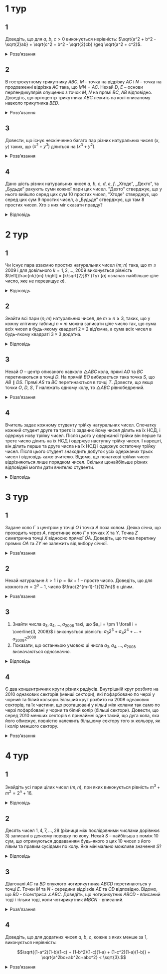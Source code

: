 # 1 тур
## 1
Доведіть, що для $a$, $b$, $c > 0$ виконується нерівність: $\sqrt{a^2 + b^2 - \sqrt{2}ab} + \sqrt{c^2 + b^2 - \sqrt{2}cb} \geq \sqrt{a^2 + c^2}$.
<details><summary>Розв’язання</summary>

Розглянемо чотирикутник $QPRS$ у якого $\angle QSP = \angle PSR = 45^\circ$ і $SQ = a$, $PS = b$, $RS = c$. Тоді шукана нерівність – це нерівність трикутника $PQ + PR \geq QR$ записана за допомогою теореми косинусів.
</details>

## 2
В гострокутному трикутнику $ABC$, $M$ – точка на відрізку $AC$ і $N$ – точка на продовженні відрізка $AC$ така, що $MN = AC$. Нехай $D$, $E$ – основи перпендикулярів опущених з точок $M$, $N$ на прямі $BC$, $AB$ відповідно. Доведіть, що ортоцентр трикутника $ABC$ лежить на колі описаному навколо трикутника $BED$.
<details><summary>Розв’язання</summary>

Нехай $K$ – точка перетину прямих $MD$ i $NE$. Легко бачити, що коло з діаметром $BK$ – описане навколо $\triangle BED$. Оскільки $AH \parallel MK$ i $CH \parallel NK$ то маємо $\angle HAC = \angle KMN$ i $\angle ACH = \angle MNK$. Оскільки $AC = MN$, то трикутники $\triangle ACH = \triangle MNK$. Тому відстань від $K$ до $AC$ рівна відстані від $H$ до $AC$. Звідки $HK \parallel AC$. Тому $HK \perp BH$ і $H$ лежить на колі з діаметром $BK$, описаному навколо $\triangle BED$.
</details>

## 3
Довести, що існує нескінченно багато пар різних натуральних чисел $(x, y)$ таких, що $(x^2 + y^3)$ ділиться на $(x^3 + y^2)$.
<details><summary>Розв’язання</summary>

Позначимо $y = kx$, де $k \in \mathbb{Q}$. Тоді маємо такі перетворення: $\frac{x^2 + y^3}{x^3 + y^2} = \frac{x^2 + k^3 x^3}{x^3 + k^2 x^2} = \frac{k^3 x + 1}{x + k^2} = \frac{kx^3 + k^5}{x + k^2} - \frac{k^5 - 1}{x + k^2} = k^3 - \frac{k^5 - 1}{x+k^2}$. Нехай $k \in \mathbb{N}$, покладемо $x = k^5 - k^2 - 1$, тоді $y = kx = k^6 - k^3 - x$, звідси $\frac{x^2 + y^3}{x^3 + y^2} = k^3 - \frac{k^5 - 1}{x + k^2} = k^3 - \frac{k^5 - 1}{k^5 - 1}=k^3-1 \in \mathbb{N}$.
</details>

## 4
Дано шість різних натуральних чисел $a$, $b$, $c$, $d$, $e$, $f$. „Хтоде”, „Дехто”, та „Будьде” рахують суми кожної пари цих чисел. "Дехто" стверджує, що у нього вийшло серед цих сум 10 простих чисел, "Хтоде" стверджує, що серед цих сум 9 простих чисел, а „Будьде” стверджує, що там 8 простих чисел. Хто з них міг сказати правду?
<details><summary>Відповідь</summary>
„Дехто” помиляється, „Хтоде” та „Будьде” можуть казати правду.
<details><summary>Розв’язання</summary>

Припустимо, що серед даних чисел $k$ парних. Оскільки сума різних натуральних чисел однієї парності – число складене, то максимум серед попарних сум може бути $k(6 − k)$ простих чисел. Неважко бачити, що $k(6 − k) \leq 9$ при $k = 0,1,\ldots,6$. Тому „Дехто” помиляється. А от „Хтоде” міг казати правду. 9 простих чисел може бути одержано, якщо взяти 2, 4, 8, 3, 15, 39. „Будьде” так само міг казати правду, наприклад, якщо взяти такі числа: 2, 4, 8, 3, 15, 69.
</details></details>

# 2 тур
## 1
Чи існує пара взаємно простих натуральних чисел $(m; n)$ така, що $m \leq 2009$ і для довільного $k = 1, 2, \ldots, 2009$ виконується рівність $\left[\frac{nk}{m} \right] = [k\sqrt{2}]$? (Тут $[a]$ означає найбільше ціле число, яке не перевищує $a$).
<details><summary>Відповідь</summary>
Так, існує.
<details><summary>Розв’язання</summary>

Розглянемо усі можливі звичайні дробі зі знаменниками, які не перевищують 2009, які менші від $\sqrt{2}$. Нехай $\frac{n}{m}$ – найбільший серед цих дробів, тоді на проміжку $(\frac{n}{m}, 2)$ не існує чисел вигляду $\frac{h}{k}$, де $k \in \{1,2,\ldots,2009\}$, тому не існує натуральних чисел $h$ між числами $(\frac{kn}{m}, k \sqrt{2})$ для усіх $k = \overline{1,2009}$. Оскільки число $k \sqrt{2}$ не натуральне, тому й виконується рівність цілих частин: $\left[\frac{nk}{m} \right] = [k\sqrt{2}]$.
</details></details>

## 2
Знайти всі пари $(n; m)$ натуральних чисел, де $m \geq n \geq 3$, таких, що у кожну клітинку таблиці $n \times m$ можна записати ціле число так, що сума всіх чисел в будь-якому квадраті $2 \times 2$ від’ємна, а сума всіх чисел в будь-якому квадраті $3 \times 3$ додатна.
<details><summary>Відповідь</summary>

Усі пари $(3,m)$, де $m \geq 3$.
<details><summary>Розв’язання</summary>

Розглянемо спочатку випадок квадрату $4\times 4$. Припустимо, що у ньому можна розставити число згідно умови. Розглянемо деякий квадрат $3\times 3$ та два квадрати $2\times 2$ всередині нього, які містять спільний елемент $z$, як показано на рис.254. Ці квадрати не містять клітини з елементами $x$, $y$, позначимо також суми чисел усього квадрату $3\times 3$ через $A > 0$, а суми чисел у квадратах $2\times 2$ через $B < 0$ та $C < 0$. Тоді маємо таку рівність: $A = B + C + x + y - z$, звідки $x + y - z = A - B - C > 0$, тобто $x + y > z$. Зазначимо, що це повинно виконуватись для будь-яких трьох сусідніх по діагоналі елементів таблиці.

Тепер розглянемо деякий квадрат $4\times 4$ та два квадрати $3\times 3$ у нього всередині, як це показано на рисунку. По діагоналі стоять числа $a$, $b$, $c$, $d$, тоді згідно раніше наведених міркувань маємо умови $a + c > b$ і $b + d > c$, звідки маємо таку умову: $a + d > 0$ (рис.255).

Позначимо суму усіх чисел квадрату $4\times 4$ через $S$, оскільки ми можемо його розрізати на 4 квадрати $2\times 2$, які попарно не перетинаються, тому у кожному з них сума від’ємна, звідки й $S < 0$. Позначимо через $D < 0$ суму чисел у центральному квадраті $2\times 2$ (це той, що містить числа $b$, $c$). Позначимо також через $E > 0$ та $F > 0$ суми чисел у двох виділених на рисунку квадратах $3\times 3$. Тоді маємо таку рівність: $S = E + F - D + a + d$, звідки $a + d = S + D - E - F < 0$, що суперечить раніше одержаній нерівності. Таким чином квадрат $4\times 4$ заповнити за правилами неможливо.

Припустимо, що змогли заповнити деяку таблицю за правилами, якщо вона містить всередині квадрат $4\times 4$, то й він буде заповнений за правилами, що суперечить тому, що ми тільки що довели. Тобто, якщо таблицю можна заповнити потрібним чином, то вона не може містити жодного квадрату $4\times 4$, а тому повинна виконуватись умова $n = 3$.

Приклад заповнення таблиці за таких умов:
||||||
|-|-|-|-|- |
| 2 | 2 | 2 | 2|$\dots$|
| -3 | -3 | -3 | -3|$\dots$|
| 2 | 2 | 2 | 2|$\dots$|
</details></details>

## 3
Нехай $O$ – центр описаного навколо $\triangle ABC$ кола, прямі $AO$ та $BC$ перетинаються в точці $D$. На прямій $BO$ вибирається така точка $S$, що $AB \parallel DS$. Прямі $AS$ та $BC$ перетинаються в точці $T$. Довести, що якщо точки $O$, $D$, $S$, $T$ належать одному колу, то $\triangle ABC$ рівнобедрений.
<details><summary>Розв’язання</summary>

Оскільки $\triangle OAB$ рівнобедрений, то таку саме властивість має й $\triangle ODS$, оскільки вони мають однакові кути. Тому $\triangle OAS = \triangle OBD$ за кутом та двома сторонами. Тому $\angle OSA= \angle ODB$, тому й $\angle OST = \angle ODT$. Оскільки точки $O$, $D$, $S$, $T$ належать одному колу, то сума кутів $\angle OST + \angle ODT = 180^\circ$, звідки кожен з цих кутів – прямий. Тобто ми маємо, що $OD \perp BT$ або, що те ж саме $AD \perp BC$. Тобто ми маємо, що серединний перпендикуляр $OD$ до відрізку $BC$ (оскільки $O$ – центр описаного навколо $\triangle ABC$ кола) співпадає з його висотою $AD$, що можливо лише в разі рівнобедреного трикутника.
</details>

## 4
Вчитель задає кожному студенту трійку натуральних чисел. Спочатку кожний студент друге та третє із заданих йому чисел ділить на їх НСД, і одержує нову трійку чисел. Після цього у одержаної трійки він перше та третє число ділить на їх НСД і одержує наступну трійку чисел. І нарешті, він ділить перше та друге числа на їх НСД і одержує остаточну трійку чисел. Після цього студент знаходить добуток усіх одержаних трьох чисел і відповідь каже вчителю. Відомо, що початкові трійки чисел відрізняються лише порядком чисел. Скільки щонайбільше різних відповідей могли дати вчителю студенти.
<details><summary>Відповідь</summary>
3
<details><summary>Розв’язання</summary>

Нехай $(a,b,c)$ – задана трійка чисел. Будемо позначати через $(x, y)$ – НСД чисел $x$ та $y$. Нехай $d_1 = (b, c)$, $d_2 = \left(a, \frac{c}{d_1}\right)$, $d_3 = \left(a, \frac{b}{d_1}\right)$. Після перших двох кроків ми послідовно одержуємо такі трійки: $\left(a, \frac{b}{d_1}, \frac{c}{d_1}\right)$ та $\left(\frac{a}{d_2}, \frac{b}{d_1}, \frac{c}{d_1d_2}\right)$.

Доведемо, що $d_3 = \left(\frac{a}{d_2}, \frac{b}{d_1}\right)$. Оскільки числа $\frac{b}{d_1}$ та $\frac{c}{d_1}$ є взаємно простими, то дільники $d_2$ та $d_3$ є також взаємно простими. Це означає, що $d_3$ – дільник $a$, тому це число є також і дільником $\frac{a}{d_2}$. Оскільки $d_3$ також дільник $\frac{b}{d_1}$, то він також є дільником $\left(\frac{a}{d_2}, \frac{b}{d_1}\right)$. З іншого боку, $\frac{a}{d_2}$ є дільником числа $a$, то $d_3$ ділиться на $\left(\frac{a}{d_2}, \frac{b}{d_1}\right)$, що й доводить потрібне. Тому після третього ділення трійка чисел набуває такого вигляду: $\left(\frac{a}{d_2d_3}, \frac{b}{d_1d_3}, \frac{c}{d_1d_2}\right)$ і правильною буде така відповідь: $\frac{abc}{d_1^2d_2^2d_3^2}$. Якщо ми поміняємо місцями $b$ і $c$ у початковій трійці, то $d_1$ не зміниться, $d_2$ та $d_3$ поміняються одне з іншим місцями. Таким чином відповідь не зміниться. Тому відповідь може змінитись лише за умови заміни першого числа у початковій трійці. Тобто ми можемо одержане не більше трьох різних відповідей. Ці три різні відповіді можна одержати, якщо задані такі числа $p^2qr$, $pq^2r$ та $pqr^2$, де $p$, $q$, $r$ – різні прості числа. Тоді, при певному порядку можемо послідовно одержати таке: $(p^2qr, pq^2r, pqr^2) \rightarrow (p^2qr, q, r) \rightarrow (p^2q, q, 1) \rightarrow (p^2, 1, 1)$. Тобто відповідь – $p^2$, так само ми могли одержати відповіді $q^2$ чи $r^2$.
</details></details>

# 3 тур
## 1
Задане коло $\Gamma$ з центром у точці $O$ і точка $A$ поза колом. Деяка січна, що проходить через $A$, перетинає коло $\Gamma$ у точках $X$ та $Y$. Точка $Z$ симетрична точці $X$ відносно прямої $OA$. Доведіть, що точка перетину прямих $OA$ та $ZY$ не залежить від вибору січної.
<details><summary>Розв’язання</summary>

Позначимо через $R$ – радіус кола, з’єднаємо центр кола $O$ з точками $X$, $Y$, як це показано на рисунку. Тоді $OX = OY = R$, нехай $\angle XOA = \alpha$, $\angle OXY = \beta$, оскільки точка $Z$ є симетричною до точки $X$ відносно прямої $OA$, то $\angle XOQ = \angle XQ = \frac{1}{2}\angle XZ = \angle XYZ$. Далі $\angle XAO = \beta-\alpha$, оскільки $\angle OXY = \beta$, як зовнішній кут $\triangle OXA$. Застосуємо теорему синусів до $\triangle OXA$: $\frac{R}{\sin(\beta - \alpha)} =\frac{OA}{\sin(180^\circ - \beta)}= \frac{OA}{\sin\beta}$. Оскільки $\angle YPX = \angle OPM$, як вертикальні, то $\angle YMO = \angle YXO$. У рівнобедреному $\triangle XOY$ маємо $\angle OYX = \angle OXY$, тому $\angle OYM = \beta - \alpha$. Застосуємо теорему синусів для $\triangle YOM$: $\frac{OM}{\sin(\beta-\alpha)} = \frac{R}{\sin\beta}$. Враховуючи попередню рівність $OM= \frac{R^2}{OA}$, що доводить, що розташування точки $M$ не залежить від вибору січної.
</details>

## 2
Нехай натуральне $k > 1$ і $p = 6k + 1$ – просте число. Доведіть, що для кожного $m = 2^p - 1$, число $\frac{2^{m-1}-1}{127m}$ є цілим.
<details><summary>Розв’язання</summary>

Покажемо, що кожний з множників і 127, і $m$ є дільниками числа $(2^{m-1} - 1)$. З малої теореми Ферма $2^p \equiv 2 \pmod{p} \implies m=2^p-1\equiv 1 \pmod{p}$, а тому $p\mid (m - 1) \implies (2^{m-1} - 1)\vdots m=(2^p - 1)$.

З іншого боку, $6\mid (p - 1) \implies (2^{p-1} - 1) \vdots 63= 2^6-1 \implies (2^p-2)=2(2^{p-1}-1)\vdots 7\implies 7 \mid (m-1) \implies (2^{m-1} - 1)\vdots(2^7-1)=127$. Таким чином розв’язок буде завершено, якщо ми ми доведемо, що числа 127 та $m$ є взаємно простими. Оскільки 127 – просте, то достатньо показати, що $m$ на нього не ділиться.

Нехай $p=7l+n$, $n=\overline{n,6}$. Оскільки за умовою $p>7$ та воно є простим, то $l>1$ та $n\ne 0$. Маємо $(2^{7k} - 1)\vdots(2^7-1)=127 \implies (2^p-1)-(2^n-1)=(2^{7k+n}-2^n)\vdots 127$. Якщо $127\mid m$, то $127 \mid (2^n-1)$, що неможливо, бо $0<2^n-1<127$. Одержана суперечність завершує доведення.
</details>

## 3
1. Знайти числа $a_3, a_4, \ldots, a_{2008}$ такі, що $a_i = \pm 1 \forall i = \overline{3, 2008}$ і виконується рівність: $a_3 2^3 + a_4 2^4 + \ldots + a_{2008} 2^{2008}$
2. Показати, що останньою умовою ці числа $a_3, a_4, \ldots, a_{2008}$ визначаються однозначно.
<details><summary>Відповідь</summary>

$a_3 = a_5 = a_6 = \ldots = a_9 = a_{2008} = 1, a_4 = a_{10} = a_{11} = a_{12} = \ldots = a_{2007} = 1$
<details><summary>Розв’язання</summary>

1. Поділимо на 8 задану рівність, тоді будемо мати, що $a_3 2^0 + a_4 2^2 + \ldots + a_{2008} 2^{2005} = 251$. Оскільки $251 = 2^0 + 2^1 + \ldots + 2^7 - 2 \cdot 2^1$, а крім того $2^m - (2^{m-1} + 2^{m-2} + \ldots + 2^1 + 2^0) = 1$, то можна одержати такий розв’язок: $a_3 = a_5 = a_6 = \ldots = a_9 = a_{2008} = 1$, усі інші числа дорівнюють $(-1)$.
2. Припустимо від супротивного, що існують також набір чисел $b_3, b_4, \ldots, b_{2008}$, відмінний від набору $a_3, a_4, \ldots, a_{2008}$, для якого також виконується рівність: $b_3 2^3 + b_4 2^4 + \ldots + b_{2008} 2^{2008} = 2008$. Звідси, якщо відняти ці рівності, одержимо: $(a_3 - b_3)2^3 + (a_4 - b_4)2^4 + \ldots + (a_{2008} - b_{2008})2^{2008} = 0$. Нехай найбільший індекс, для яких ці набори відрізняються – це $n$, тоді відповідний коефіцієнт дорівнює 2 чи $(-2)$, без обмеження загальності будемо вважати, що він дорівнює 2. Тоді останню рівність можемо записати у такому вигляді: $(a_3 - b_3)2^3 + (a_4 - b_4)2^4 + \ldots + (a_{n-1} - b_{n-1})2^{n-1}=2\cdot 2^n$. Оскільки у правій частині кожний коефіцієнт також максимум дорівнює 2, то $2\cdot 2^n > 2\cdot(2^{n-1}+\ldots+2^1+2^0)>2\cdot(2^{n-1}+\ldots+2^3)>(a_{n-1}-b_{n-1})2^{n-1}+\ldots+(a_3-b_3)2^3$, що й доводить, що вказана рівність неможлива.
</details></details>

## 4
Є два концентричних круги різних радіусів. Внутрішній круг розбито на 2010 однакових секторів (менші сектори), які пофарбовано по черзі у чорний та білий кольори. Більший круг розбито на 2008 однакових секторів, та їх частини, що розташовані у кільці між колами так само по черзі пофарбовані у чорни та білий колір (більші сектори). Довести, що серед 2010 менших секторів є принаймні один такий, що дуга кола, яка його обмежує, повністю належить більшому сектору того ж кольору, як і колір меншого сектору.
<details><summary>Розв’язання</summary>
Оскільки всередині та зовні усе поділено на різну кількість секторів, то серед менших секторів є два сусідніх таких, які мають спільну дугу з одним і тим самим більшим сектором. Якщо один з двох менших секторів повністю має дугу спільну з більшим сектором, то можливі два варіанти. Якщо ці сектори спільного кольору, то все доведено. Якщо вони мають різні кольори, то розглянемо симетричну картинку – менший сектор зберігає колір, а більший – змінює його на протилежний, тому вони й стають однакового кольору. Якщо ж немає меншого кольору, який повністю має межу у більшому секторі, то їх кількість повинна бути однаковою. Дійсно, перенумеруємо зовнішні та внутрішні сектори. Почнемо з першого менших секторів, йому відповідає два більших сектори, виберемо такого самого кольору і також його занумеруємо номером 1. Внутрішній переходить у сектор з номером 2, змінивши колір, так само й більший сектор переходить у сектор під номером 2 і т.д. таким чином кількість секторів повинна бути однаковою, що суперечить умові.
</details>

# 4 тур
## 1
Знайдіть усі пари цілих чисел $(m, n)$, при яких виконується рівність $m^3 + m^2 = 2^n + 16$.
<details><summary>Відповідь</summary>

$m = 4$, $n = 6$.
<details><summary>Розв’язання</summary>

Зрозуміло, що $m \geq 0$. Розглянемо рівняння за модулем 7. Так як $2^n + 16 \equiv 3, 4, 6 \pmod{7}$ для $n \equiv 0, 1, 2 \pmod{3}$ та $m^3+m^2\equiv 0, 1, 2, 3, 5 \pmod{7}$, то має виконуватись $n = 3k$. З нерівності $m^3+m^2=2^n+16>16$ випливає $m \geq 3$. А так як при $m \geq 5$ виконується $m^3 < m^3+m^2-16 < (m+1)^3$ і $(2^n)^3=m^3+m^2-16$ то рівність можлива лише при $m < 5$. Отже, залишається перевірити $m = 3$ та $m = 4$. Безпосередньо знаходимо єдиний розв’язок $m = 4$, $n = 6$.
</details></details>

## 2
Десять чисел $1, 4, 7, \ldots, 28$ (різниця між послідовними числами дорівнює 3) записані в деякому порядку по колу. Нехай $S$ – найбільша з поміж 10 сум, що отримуються додаванням будь-якого з цих 10 чисел з його лівим та правим сусідами по колу. Яке мінімально можливе значення $S$?
<details><summary>Відповідь</summary>
48
<details><summary>Розв’язання</summary>

Розіб’ємо 10 чисел, записаних по колу, на 4 частини $S_1$, $S_2$, $S_3$, $S_4$, що не перетинаються. Частина $S_1$ містить лише число 1, а 9 чисел, що залишились, розіб’ємо на 3 частини по 3 так, щоб кожна містила по 3 сусідніх числа. Тоді сума чисел у $S_2$, $S_3$ та $S_4$ дорівнює $4 + 7 + 10 + \ldots + 28 = 144$. Так як $\frac{144}{3} = 48$, то $S \geq 48$ (інакше сума усіх чисел не перевищить $3 \times 47 + 1 = 142 < 145 = 1 + 4 + \ldots + 28$). Залишилось показати, що існують розташування з $S = 48$.
</details></details>

## 3
Діагоналі $AC$ та $BD$ опуклого чотирикутника $ABCD$ перетинаються у точці $E$. Точки $M$ та $N$ - середини відрізків $AE$ та $CD$ відповідно. Відомо, що $BD$ - бісектриса $\angle ABC$. Доведіть, що чотирикутник $ABCD$ - вписаний тоді і тільки тоді, коли чотирикутник $MBCN$ - вписаний.
<details><summary>Розв’язання</summary>

Нехай чотирикутник $ABCD$ - вписаний. З рівності кутів $\angle ABD = \angle CBD$ випливає $AD = CD$. Позначимо через $S$ середину відрізка $DE$. Тоді $SM = \frac{1}{2}AD = \frac{1}{2}CD = CN$ і $SN \parallel AC$. Отже $MCNS$ - рівнобічна трапеція, отже – вписана. З іншого боку, $\angle MSB = \angle ADB = \angle ACB$ і тому чотирикутник $MBCS$ - вписаний. Тобто точки $M$, $B$, $C$, $N$ та $S$ - циклічні і чотирикутник $MBCN$ - вписаний.

Навпаки, нехай $MBCN$ - вписаний чотирикутник. Позначимо через $D_1$ - точку перетину ліній $BD$ та описаного кола трикутника $ABC$. Доведемо, що $D_1 \equiv D$. Розглянемо випадок, коли точка $D_1$ лежить між $B$ та $D$ (інший випадок, коли $D$ лежить між $B$ та $D_1$, аналогічний). Позначимо через $N_1$ середину відрізку $CD_1$. Так само, як і в першій частині, можна зробити висновок, що чотирикутник $MBCN_1$ - вписаний. Тобто п’ять точок $M$, $B$, $C$, $N$ та $N_1$ лежать на одному колі. Але це неможливо при $D\not = D_1$, так як тоді точка $N_1$ лежить на серединній лінії $\triangle CDE$, яка проходить через точку $N$, через що точка $N_1$ лежить середині $\triangle MCN$. Отримане протиріччя доводить $D_1 \equiv D$ і твердження задачі.
</details>

## 4
Доведіть, що для додатних чисел $a$, $b$, $c$, кожне з яких менше за 1, виконується нерівність:
```math
\sqrt{(1-a^2)(1-b)(1-c) + (1-b^2)(1-c)(1-a) + (1-c^2)(1-a)(1-b)} + \sqrt{a^2bc+ab^2c+abc^2} < \sqrt{3}.
```
<details><summary>Розв’язання</summary>

Зробимо наступні оцінки: $\sqrt{a^2bc + ab^2c + abc^2} = \sqrt{abc} \sqrt{a+b+c} \leq \sqrt{\left(\frac{a+b+c}{3}\right)^3}\cdot \sqrt{a+b+c} = \frac{1}{3\sqrt{3}} (a+b+c)^2$. Аналогічно для другого доданку маємо: $\sqrt{(1-a^2)(1-b)(1-c) + (1-b^2)(1-c)(1-a) + (1-c^2)(1-a)(1-b)} \leq \frac{1}{3\sqrt{3}} (3 - (a+b+c))^2$.

Позначимо $x = a+b+c \in(0,3)$, тоді залишилось перевірити, що $\frac{x^2 + (3-x)^2}{3\sqrt{3}} < \sqrt{3}$, а це еквівалентно тому, що $2x(x-3) < 0$, а це, зрозуміло, має місце.
</details>
